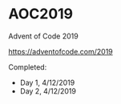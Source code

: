 # AOC2019
Advent of Code 2019

https://adventofcode.com/2019

Completed:
* Day 1, 4/12/2019
* Day 2, 4/12/2019

